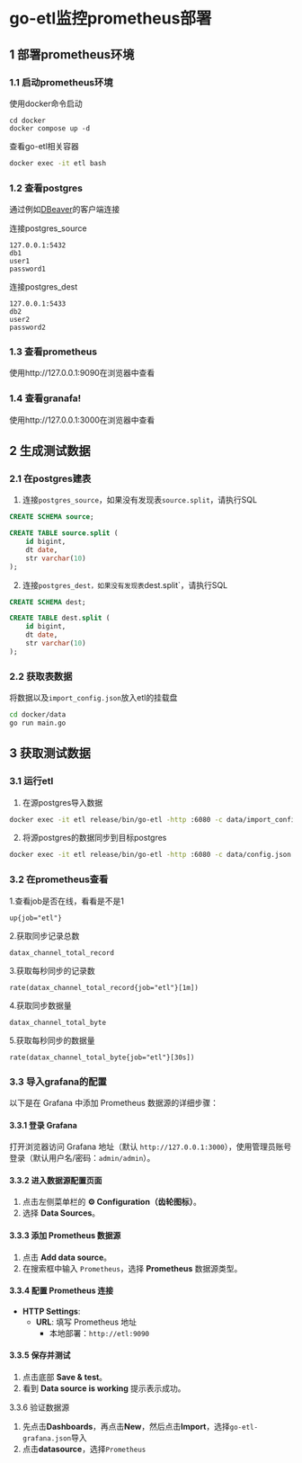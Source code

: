 # go-etl监控prometheus部署

## 1 部署prometheus环境

### 1.1 启动prometheus环境

使用docker命令启动

```bahs
cd docker
docker compose up -d
```

查看go-etl相关容器


```bash
docker exec -it etl bash
```

### 1.2 查看postgres

通过例如[DBeaver](https://github.com/dbeaver/dbeaver/releases)的客户端连接

连接postgres_source
```
127.0.0.1:5432
db1
user1
password1
```

连接postgres_dest
```
127.0.0.1:5433
db2
user2
password2
```

### 1.3 查看prometheus

使用http://127.0.0.1:9090在浏览器中查看

### 1.4 查看granafa!

使用http://127.0.0.1:3000在浏览器中查看

## 2 生成测试数据

### 2.1 在postgres建表

1. 连接`postgres_source`，如果没有发现表`source.split`，请执行SQL
```sql
CREATE SCHEMA source;

CREATE TABLE source.split (
	id bigint,
	dt date,
	str varchar(10)
);
```

2. 连接`postgres_dest，如果没有发现表`dest.split`，请执行SQL
```sql
CREATE SCHEMA dest;

CREATE TABLE dest.split (
	id bigint,
	dt date,
	str varchar(10)
);
```

### 2.2 获取表数据

将数据以及`import_config.json`放入etl的挂载盘

```bash
cd docker/data
go run main.go
```

## 3 获取测试数据

### 3.1 运行etl

1. 在源postgres导入数据

```bash
docker exec -it etl release/bin/go-etl -http :6080 -c data/import_config.json
```

2. 将源postgres的数据同步到目标postgres

```bash
docker exec -it etl release/bin/go-etl -http :6080 -c data/config.json
```

### 3.2 在prometheus查看

1.查看job是否在线，看看是不是1


```
up{job="etl"}
```

2.获取同步记录总数


```
datax_channel_total_record
```

3.获取每秒同步的记录数

```
rate(datax_channel_total_record{job="etl"}[1m])
```

4.获取同步数据量

```
datax_channel_total_byte
```

5.获取每秒同步的数据量

```
rate(datax_channel_total_byte{job="etl"}[30s])
```

### 3.3 导入grafana的配置
以下是在 Grafana 中添加 Prometheus 数据源的详细步骤：

#### 3.3.1 登录 Grafana
打开浏览器访问 Grafana 地址（默认 `http://127.0.0.1:3000`），使用管理员账号登录（默认用户名/密码：`admin/admin`）。

#### 3.3.2 进入数据源配置页面
1. 点击左侧菜单栏的 **⚙️ Configuration（齿轮图标）**。
2. 选择 **Data Sources**。

#### 3.3.3 添加 Prometheus 数据源
1. 点击 **Add data source**。
2. 在搜索框中输入 `Prometheus`，选择 **Prometheus** 数据源类型。

#### 3.3.4 配置 Prometheus 连接
- **HTTP Settings**:
  - **URL**: 填写 Prometheus 地址  
    - 本地部署：`http://etl:9090`

#### 3.3.5 保存并测试
1. 点击底部 **Save & test**。
2. 看到 **Data source is working** 提示表示成功。

3.3.6 验证数据源

1. 先点击**Dashboards**，再点击**New**，然后点击**Import**，选择`go-etl-grafana.json`导入
2. 点击**datasource**，选择`Prometheus`